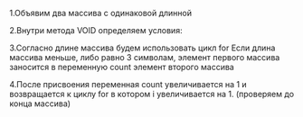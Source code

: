 1.Объявим два массива с одинаковой длинной

2.Внутри метода VOID определяем условия:

3.Согласно длине массива будем использовать цикл for
Если длина массива меньше, либо равно 3 символам,
элемент первого массива заносится в переменную count элемент второго массива

4.После присвоения переменная count увеличивается на 1 и возвращается к циклу for в котором i увеличивается на 1.
(проверяем до конца массива)